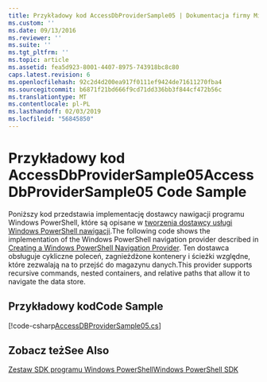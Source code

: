 ```yaml
---
title: Przykładowy kod AccessDbProviderSample05 | Dokumentacja firmy Microsoft
ms.custom: ''
ms.date: 09/13/2016
ms.reviewer: ''
ms.suite: ''
ms.tgt_pltfrm: ''
ms.topic: article
ms.assetid: fea5d923-8001-4407-8975-743918bc8c80
caps.latest.revision: 6
ms.openlocfilehash: 92c2d4d200ea917f0111ef9424de71611270fba4
ms.sourcegitcommit: b6871f21bd666f9cd71dd336bb3f844cf472b56c
ms.translationtype: MT
ms.contentlocale: pl-PL
ms.lasthandoff: 02/03/2019
ms.locfileid: "56845850"
---
```

# <a name="accessdbprovidersample05-code-sample"></a><span data-ttu-id="8df9e-102">Przykładowy kod AccessDbProviderSample05</span><span class="sxs-lookup"><span data-stu-id="8df9e-102">AccessDbProviderSample05 Code Sample</span></span>

<span data-ttu-id="8df9e-103">Poniższy kod przedstawia implementację dostawcy nawigacji programu Windows PowerShell, które są opisane w [tworzenia dostawcy usługi Windows PowerShell nawigacji](./creating-a-windows-powershell-navigation-provider.md).</span><span class="sxs-lookup"><span data-stu-id="8df9e-103">The following code shows the implementation of the Windows PowerShell navigation provider described in [Creating a Windows PowerShell Navigation Provider](./creating-a-windows-powershell-navigation-provider.md).</span></span> <span data-ttu-id="8df9e-104">Ten dostawca obsługuje cykliczne poleceń, zagnieżdżone kontenery i ścieżki względne, które zezwalają na to przejść do magazynu danych.</span><span class="sxs-lookup"><span data-stu-id="8df9e-104">This provider supports recursive commands, nested containers, and relative paths that allow it to navigate the data store.</span></span>

## <a name="code-sample"></a><span data-ttu-id="8df9e-105">Przykładowy kod</span><span class="sxs-lookup"><span data-stu-id="8df9e-105">Code Sample</span></span>

[!code-csharp[AccessDBProviderSample05.cs](../../powershell-sdk-samples/SDK-2.0/csharp/AccessDBProviderSample05/AccessDBProviderSample05.cs#L11-L1960 "AccessDBProviderSample05.cs")]

## <a name="see-also"></a><span data-ttu-id="8df9e-106">Zobacz też</span><span class="sxs-lookup"><span data-stu-id="8df9e-106">See Also</span></span>

[<span data-ttu-id="8df9e-107">Zestaw SDK programu Windows PowerShell</span><span class="sxs-lookup"><span data-stu-id="8df9e-107">Windows PowerShell SDK</span></span>](../windows-powershell-reference.md)